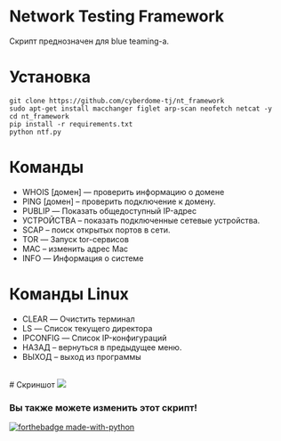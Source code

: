 # Network Testing Framework &nbsp;

Скрипт преднозначен для blue teaming-а.

# Установка

```
git clone https://github.com/cyberdome-tj/nt_framework
sudo apt-get install macchanger figlet arp-scan neofetch netcat -y
cd nt_framework
pip install -r requirements.txt
python ntf.py
```
# Команды
<ul>
<li>WHOIS [домен] — проверить информацию о домене</li>
<li>PING [домен] – проверить подключение к домену.</li>
<li>PUBLIP — Показать общедоступный IP-адрес</li>
<li>УСТРОЙСТВА – показать подключенные сетевые устройства.</li>
<li>SCAP – поиск открытых портов в сети.</li>
<li>TOR — Запуск tor-сервисов</li>
<li>MAC – изменить адрес Mac</li>
<li>INFO — Информация о системе</li>
</ul>

# Команды Linux
<ul>
<li>CLEAR — Очистить терминал</li>
<li>LS — Список текущего директора</li>
<li>IPCONFIG — Список IP-конфигураций</li>
<li>НАЗАД – вернуться в предыдущее меню.</li>
<li>ВЫХОД – выход из программы</li>
</ul><br>
# Скриншот
<kbd>
   <img src="https://user-images.githubusercontent.com/109206637/218330244-6067987b-b398-405e-ae94-6bef6f13cf74.png">
</kbd>

<h3> Вы также можете изменить этот скрипт! </h3>

[![forthebadge made-with-python](http://ForTheBadge.com/images/badges/made-with-python.svg)](https://www.python.org/)



